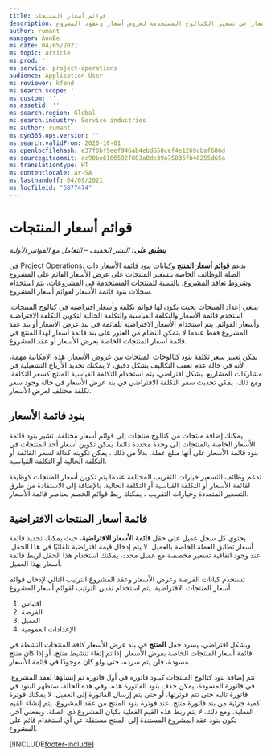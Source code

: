 ```yaml
---
title: قوائم أسعار المنتجات
description: يقدم هذا الموضوع معلومات حول قوائم الأسعار في تسعير الكتالوج المستخدمة لعروض أسعار وعقود المشروع.
author: rumant
manager: AnnBe
ms.date: 04/05/2021
ms.topic: article
ms.prod: ''
ms.service: project-operations
audience: Application User
ms.reviewer: kfend
ms.search.scope: ''
ms.custom: ''
ms.assetid: ''
ms.search.region: Global
ms.search.industry: Service industries
ms.author: rumant
ms.dyn365.ops.version: ''
ms.search.validFrom: 2020-10-01
ms.openlocfilehash: e37f0bf9eef946ab4ebd658cef4e1269cbaf686d
ms.sourcegitcommit: ac90be6106592f883a0de39a75836fb40255d65a
ms.translationtype: HT
ms.contentlocale: ar-SA
ms.lasthandoff: 04/09/2021
ms.locfileid: "5877474"
---
```

# <a name="product-price-lists"></a>قوائم أسعار المنتجات

_**ينطبق على:** النشر الخفيف – التعامل مع الفواتير الأولية_

 في Project Operations، تدعم **قوائم أسعار المنتج** وكيانات بنود قائمة الأسعار ذات الصلة الوظائف الخاصة بتسعير المنتجات على عرض الأسعار القائم على المشروع وشروط تعاقد المشروع. بالنسبة للمنتجات المستخدمة في المشروعات، يتم استخدام سجلات بنود قائمة الأسعار لقوائم أسعار المشروع. 

ينبغي إعداد المنتجات بحيث يكون لها قوائم تكلفة وأسعار افتراضية في كتالوج المنتجات. استخدم قائمة الأسعار والتكلفة القياسية والتكلفة الحالية لتكوين التكلفة الافتراضية وأسعار القوائم. يتم استخدام الأسعار الافتراضية للقائمة في بند عرض الأسعار أو بند عقد المشروع فقط عندما لا يتمكن النظام من العثور على بند قائمة أسعار لهذا المنتج في قائمة أسعار المنتجات الخاصة بعرض الأسعار أو عقد المشروع.

يمكن تغيير سعر تكلفة بنود كتالوجات المنتجات بين عروض الأسعار. هذه الإمكانية مهمة، لأنه في حالة عدم تعقب التكاليف بشكل دقيق، لا يمكنك تحديد الأرباح التشغيلية في مشاركات المشاريع. بشكل افتراضي، يتم استخدام التكلفة القياسية للمنتج كسعر التكلفة. ومع ذلك، يمكن تحديث سعر التكلفة الافتراضي في بند عرض الأسعار في حالة وجود سعر تكلفة مختلف لعرض الأسعار.

## <a name="price-list-items"></a>بنود قائمة الأسعار

يمكنك إضافة منتجات من كتالوج منتجات إلى قوائم أسعار مختلفة. تشير بنود قائمة الأسعار الخاصة بالمنتجات إلى وحدة محددة دائما. يمكن تكوين أسعار أحد المنتجات في بنود قائمة الأسعار على أنها مبلغ عملة. بدلاً من ذلك ، يمكن تكوينه كدالة لسعر القائمة أو التكلفة الحالية أو التكلفة القياسية.

تدعم وظائف التسعير خيارات التقريب المختلفة عندما يتم تكوين أسعار المنتجات كوظيفة لقائمة الأسعار أو التكلفة القياسية أو التكلفة الحالية. بالإضافة إلى الاستفادة من طرق التسعير المتعددة وخيارات التقريب ، يمكنك ربط قوائم الخصم بعناصر قائمة الأسعار. 

 
## <a name="default-product-price-list"></a>قائمة أسعار المنتجات الافتراضية
يحتوي كل سجل عميل على حقل **قائمة الأسعار الافتراضية**، حيث يمكنك تحديد قائمة أسعار تطابق العملة الخاصة بالعميل. لا يتم إدخال قيمة افتراضية تلقائيًا في هذا الحقل. عند وجود اتفاقية تسعير مخصصة مع عميل محدد، يمكنك استخدام هذا الحقل لربط قائمة أسعار بهذا العميل.

تستخدم كيانات الفرصة وعرض الأسعار وعقد المشروع الترتيب التالي لإدخال قوائم أسعار المنتجات الافتراضية. يتم استخدام نفس الترتيب لقوائم أسعار المشروع.

1.  اقتباس
2.  الفرصة
3.  العميل
4.  الإعدادات العمومية 

وبشكل افتراضي، يسرد حقل **المنتج** في بند عرض الأسعار كافة المنتجات النشطة في قائمة أسعار المنتجات الخاصة بعرض الأسعار. إذا تم إلغاء تنشيط منتج، أو إذا كان منتج مسودة، فلن يتم سرده، حتى ولو كان موجودًا في قائمة الأسعار. 

تتم إضافة بنود كتالوج المنتجات كبنود فاتورة في أول فاتورة تم إنشاؤها لعقد المشروع. في فاتورة المسودة، يمكن حذف بنود الفاتورة هذه. وفي هذه الحالة، ستظهر البنود في فاتورة تاليه حتى تتم فوترتها، أو حتى يتم إرسال الفاتورة إلى العميل. لا يمكنك فوترة كمية جزئية من بند فاتورة منتج. عند فوترة بنود المنتج من عقد المشروع، يتم إنشاء القيم الفعلية. ومع ذلك، لا يتم ربط هذه القيم الفعلية بكيان المشروع ذي الصلة. وبمعني آخر، تكون بنود عقد المشروع المستندة إلى المنتج مستقلة عن أي استخدام قائم على المشروع. 


[!INCLUDE[footer-include](../includes/footer-banner.md)]
